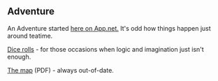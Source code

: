 ## Adventure

An Adventure started [here on App.net.](https://posts.app.net/64581696)  It's odd how things happen just around teatime.

[Dice rolls](dice_rolls.md) - for those occasions when logic and imagination just isn't enough.

[The map](Adventure-map.pdf) (PDF) - always out-of-date.
